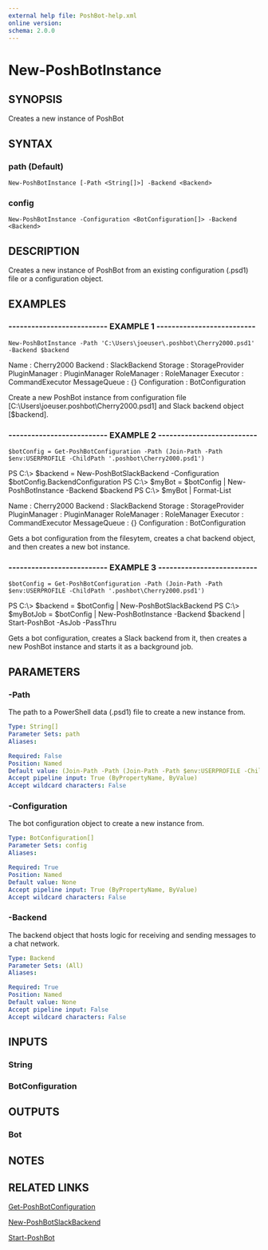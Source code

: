 ```yaml
---
external help file: PoshBot-help.xml
online version: 
schema: 2.0.0
---
```


# New-PoshBotInstance

## SYNOPSIS
Creates a new instance of PoshBot

## SYNTAX

### path (Default)
```
New-PoshBotInstance [-Path <String[]>] -Backend <Backend>
```

### config
```
New-PoshBotInstance -Configuration <BotConfiguration[]> -Backend <Backend>
```

## DESCRIPTION
Creates a new instance of PoshBot from an existing configuration (.psd1) file or a configuration object.

## EXAMPLES

### -------------------------- EXAMPLE 1 --------------------------
```
New-PoshBotInstance -Path 'C:\Users\joeuser\.poshbot\Cherry2000.psd1' -Backend $backend
```

Name          : Cherry2000
Backend       : SlackBackend
Storage       : StorageProvider
PluginManager : PluginManager
RoleManager   : RoleManager
Executor      : CommandExecutor
MessageQueue  : {}
Configuration : BotConfiguration

Create a new PoshBot instance from configuration file \[C:\Users\joeuser\.poshbot\Cherry2000.psd1\] and Slack backend object \[$backend\].

### -------------------------- EXAMPLE 2 --------------------------
```
$botConfig = Get-PoshBotConfiguration -Path (Join-Path -Path $env:USERPROFILE -ChildPath '.poshbot\Cherry2000.psd1')
```

PS C:\\\> $backend = New-PoshBotSlackBackend -Configuration $botConfig.BackendConfiguration
PS C:\\\> $myBot = $botConfig | New-PoshBotInstance -Backend $backend
PS C:\\\> $myBot | Format-List

Name          : Cherry2000
Backend       : SlackBackend
Storage       : StorageProvider
PluginManager : PluginManager
RoleManager   : RoleManager
Executor      : CommandExecutor
MessageQueue  : {}
Configuration : BotConfiguration

Gets a bot configuration from the filesytem, creates a chat backend object, and then creates a new bot instance.

### -------------------------- EXAMPLE 3 --------------------------
```
$botConfig = Get-PoshBotConfiguration -Path (Join-Path -Path $env:USERPROFILE -ChildPath '.poshbot\Cherry2000.psd1')
```

PS C:\\\> $backend = $botConfig | New-PoshBotSlackBackend
PS C:\\\> $myBotJob = $botConfig | New-PoshBotInstance -Backend $backend | Start-PoshBot -AsJob -PassThru

Gets a bot configuration, creates a Slack backend from it, then creates a new PoshBot instance and starts it as a background job.

## PARAMETERS

### -Path
The path to a PowerShell data (.psd1) file to create a new instance from.

```yaml
Type: String[]
Parameter Sets: path
Aliases: 

Required: False
Position: Named
Default value: (Join-Path -Path (Join-Path -Path $env:USERPROFILE -ChildPath '.poshbot') -ChildPath 'PoshBot.psd1')
Accept pipeline input: True (ByPropertyName, ByValue)
Accept wildcard characters: False
```

### -Configuration
The bot configuration object to create a new instance from.

```yaml
Type: BotConfiguration[]
Parameter Sets: config
Aliases: 

Required: True
Position: Named
Default value: None
Accept pipeline input: True (ByPropertyName, ByValue)
Accept wildcard characters: False
```

### -Backend
The backend object that hosts logic for receiving and sending messages to a chat network.

```yaml
Type: Backend
Parameter Sets: (All)
Aliases: 

Required: True
Position: Named
Default value: None
Accept pipeline input: False
Accept wildcard characters: False
```

## INPUTS

### String

### BotConfiguration

## OUTPUTS

### Bot

## NOTES

## RELATED LINKS

[Get-PoshBotConfiguration]()

[New-PoshBotSlackBackend]()

[Start-PoshBot]()

